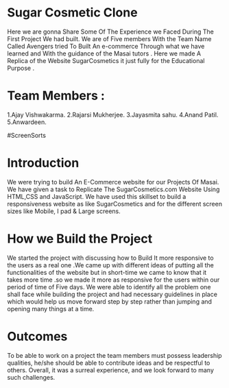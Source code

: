 # Sugar Cosmetic Clone
Here we are gonna Share Some Of The Experience we Faced During The First Project We had built. We are of Five members With the Team Name Called Avengers tried To Built An e-commerce Through what we have learned and With the guidance of the Masai tutors . Here we made A Replica of the Website SugarCosmetics it just fully for the Educational Purpose .

# Team Members :
1.Ajay Vishwakarma.
2.Rajarsi Mukherjee.
3.Jayasmita sahu.
4.Anand Patil.
5.Anwardeen.

#ScreenSorts
<img src="https://miro.medium.com/max/630/1*LS00BOjqCi99RW3u5PTp2g.jpeg" alt="" />
<img src="https://miro.medium.com/max/630/1*LS00BOjqCi99RW3u5PTp2g.jpeg" alt="" />
<img src="https://miro.medium.com/max/630/1*0Ty8l1NdrmAfGSiZoFCqWg.jpeg" alt="" />
<img src="https://miro.medium.com/max/630/1*Xx41k0vVi52301PCB0Q_jQ.jpeg" alt="" />

# Introduction
We were trying to build An E-Commerce website for our Projects Of Masai. We have given a task to Replicate The SugarCosmetics.com Website Using HTML,CSS and JavaScript. We have used this skillset to build a responsiveness website as like SugarCosmetics and for the different screen sizes like Mobile, I pad & Large screens.

# How we Build the Project
We started the project with discussing how to Build It more responsive to the users as a real one .We came up with different ideas of putting all the functionalities of the website but in short-time we came to know that it takes more time .so we made it more as responsive for the users within our period of time of Five days. We were able to identify all the problem one shall face while building the project and had necessary guidelines in place which would help us move forward step by step rather than jumping and opening many things at a time.

# Outcomes
To be able to work on a project the team members must possess leadership qualities, he/she should be able to contribute ideas and be respectful to others.
Overall, it was a surreal experience, and we look forward to many such challenges.
